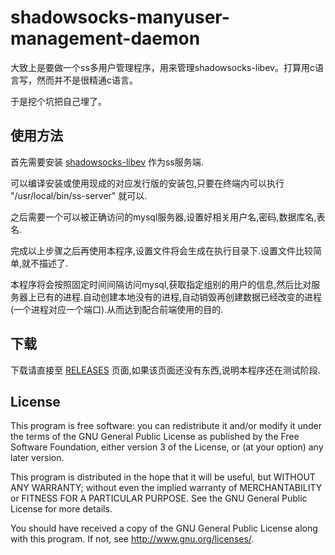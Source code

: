 # shadowsocks-manyuser-management-daemon
大致上是要做一个ss多用户管理程序，用来管理shadowsocks-libev。打算用c语言写，然而并不是很精通c语言。

于是挖个坑把自己埋了。

## 使用方法

首先需要安装 [shadowsocks-libev](https://github.com/shadowsocks/shadowsocks-libev) 作为ss服务端.

可以编译安装或使用现成的对应发行版的安装包,只要在终端内可以执行 "/usr/local/bin/ss-server" 就可以.

之后需要一个可以被正确访问的mysql服务器,设置好相关用户名,密码,数据库名,表名.

完成以上步骤之后再使用本程序,设置文件将会生成在执行目录下.设置文件比较简单,就不描述了.

本程序将会按照固定时间间隔访问mysql,获取指定组别的用户的信息,然后比对服务器上已有的进程.自动创建本地没有的进程,自动销毁再创建数据已经改变的进程(一个进程对应一个端口).从而达到配合前端使用的目的.

## 下载

下载请直接至 [RELEASES](https://github.com/czp3009/shadowsocks-manyuser-management-daemon/releases) 页面,如果该页面还没有东西,说明本程序还在测试阶段.

## License

This program is free software: you can redistribute it and/or modify it under the terms of the GNU General Public License as published by the Free Software Foundation, either version 3 of the License, or (at your option) any later version.

This program is distributed in the hope that it will be useful, but WITHOUT ANY WARRANTY; without even the implied warranty of MERCHANTABILITY or FITNESS FOR A PARTICULAR PURPOSE. See the GNU General Public License for more details.

You should have received a copy of the GNU General Public License along with this program. If not, see http://www.gnu.org/licenses/.
